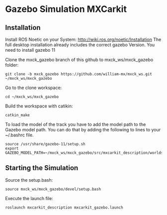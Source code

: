 # Gazebo Simulation MXCarkit
## Installation
Install ROS Noetic on your System:
http://wiki.ros.org/noetic/Installation
The full desktop installation already includes the correct gazebo Version.
You need to install gazebo 11

Clone the mxck_gazebo branch of this github to mxck_ws/mxck_gazebo folder:
```
git clone -b mxck_gazebo https://github.com/william-mx/mxck_ws.git ~/mxck_ws/mxck_gazebo
```

Go to the clone workspace:
```
cd ~/mxck_ws/mxck_gazebo
```
Build the workspace with catikin:
```
catkin_make
```

To load the model of the track you have to add the model path to the Gazebo model path. You can do that by adding the following to lines to your ~/.bashrc file.
```
source /usr/share/gazebo-11/setup.sh
export GAZEBO_MODEL_PATH=~/mxck_ws/mxck_gazebo/src/mxcarkit_description/worlds/models:${GAZEBO_MODEL_PATH}
```

## Starting the Simulation
Source the setup.bash:
```
source mxck_ws/mxck_gazebo/devel/setup.bash
```

Execute the launch file:
```
roslaunch mxcarkit_description mxcarkit_gazebo.launch
```
